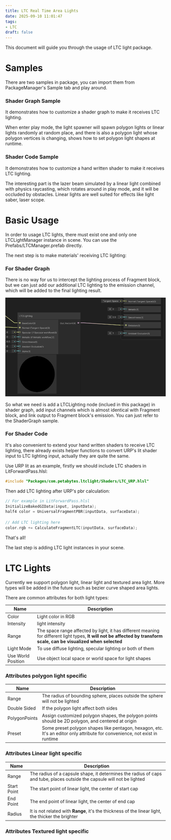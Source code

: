 ```yaml
---
title: LTC Real Time Area Lights
date: 2025-09-10 11:01:47
tags:
- LTC
draft: false
---
```


This document will guide you through the usage of LTC light package.

# Samples

There are two samples in package, you can import them from PackageManager's Sample tab and play around.

### Shader Graph Sample
It demonstrates how to customize a shader graph to make it receives LTC lighting.

When enter play mode, the light spawner will spawn polygon lights or linear lights randomly at random place, and there is also a polygon light whose polygon vertices is changing, shows how to set polygon light shapes at runtime.

### Shader Code Sample
It demonstrates how to customize a hand written shader to make it receives LTC lighting.

The interesting part is the lazer beam simulated by a linear light combined with physics raycasting, which rotates around in play mode, and it will be occluded by obstacles. Linear lights are well suited for effects like light saber, laser scope.

# Basic Usage

In order to usage LTC lights, there must exist one and only one LTCLightManager instance in scene. You can use the Prefabs/LTCManager.prefab directly.

The next step is to make materials' receiving LTC lighting:

### For Shader Graph
There is no way for us to intercept the lighting process of Fragment block, but we can just add our additional LTC lighting to the emission channel, which will be added to the final lighting result. 

![img](/imgs/shadergraph_sample.png)

So what we need is add a LTCLighting node (inclued in this package) in shader graph, add input channels which is almost identical with Fragment block, and link output to Fragment block's emission. You can just refer to the ShaderGraph sample.

### For Shader Code

It's also convenient to extend your hand written shaders to receive LTC lighting, there already exists helper functions to convert URP's lit shader input to LTC lighting input, actually they are quite the same. 

Use URP lit as an example, firstly we should include LTC shaders in LitForwardPass.hlsl:

``` cpp
#include "Packages/com.petabytes.ltclight/Shaders/LTC_URP.hlsl"
```

Then add LTC lighting after URP's pbr calculation:

``` cpp
// For example in LitForwardPass.hlsl
InitializeBakedGIData(input, inputData);
half4 color = UniversalFragmentPBR(inputData, surfaceData);

// Add LTC lighting here
color.rgb += CalculateFragmentLTC(inputData, surfaceData);
```

That's all!

The last step is adding LTC light instances in your scene.

# LTC Lights

Currently we support polygon light, linear light and textured area light. More types will be added in the future such as bezier curve shaped area lights.

There are common attributes for both light types:

|Name|Description|
|-|-|
|Color|Light color in RGB|
|Intensity|light intensity|
|Range|The space range affected by light, it has different meaning for different light types, **It will not be affected by transform scale, can be visualized when selected**|
|Light Mode|To use diffuse lighting, specular lighting or both of them|
|Use World Position|Use object local space or world space for light shapes|

### Attributes polygon light specific
|Name|Description|
|-|-|
|Range|The radius of bounding sphere, places outside the sphere will not be lighted|
|Double Sided|If the polygon light affect both sides|
|PolygonPoints|Assign customized polygon shapes, the polygon points should be 2D polygon, and centered at origin|
|Preset|Some preset polygon shapes like pentagon, hexagon, etc. It's an editor only attribute for convenience, not exist in runtime|

### Attributes Linear light specific

|Name|Description|
|-|-|
|Range|The radius of a capsule shape, it determines the radius of caps and tube, places outside the capsule will not be lighted|
|Start Point|The start point of linear light, the center of start cap|
|End Point|The end point of linear light, the center of end cap|
|Radius|It is not related with **Range**, it's the thickness of the linear light, the thicker the brighter|

### Attributes Textured light specific

